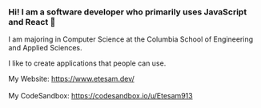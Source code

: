 ### Hi! I am a software developer who primarily uses JavaScript and React :hammer:

I am majoring in Computer Science at the Columbia School of Engineering and Applied Sciences.

I like to create applications that people can use.

My Website: https://www.etesam.dev/
<br></br>
My CodeSandbox: https://codesandbox.io/u/Etesam913
